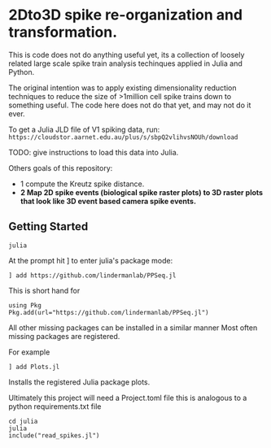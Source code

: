 # 2Dto3D spike re-organization and transformation.

This is code does not do anything useful yet, its a collection of loosely related large scale spike train analysis techinques applied in Julia and Python.

The original intention was to apply existing dimensionality reduction techniques to reduce the size of >1million cell spike trains down to something useful. The code here does not do that yet, and may not do it ever.

To get a Julia JLD file of V1 spiking data, run: ```https://cloudstor.aarnet.edu.au/plus/s/sbpQ2vlihvsNOUh/download```

TODO: give instructions to load this data into Julia.

Others goals of this repository:
* 1 compute the Kreutz spike distance.
* **2 Map 2D spike events (biological spike raster plots) to 3D raster plots that look like 3D event based camera spike events.**

## Getting Started

```
julia
```
At the prompt hit ] to enter julia's package mode:
```
] add https://github.com/lindermanlab/PPSeq.jl
```
This is short hand for
```
using Pkg
Pkg.add(url="https://github.com/lindermanlab/PPSeq.jl")
```

All other missing packages can be installed in a similar manner
Most often missing packages are registered.

For example

```
] add Plots.jl
```
Installs the registered Julia package plots.

Ultimately this project will need a Project.toml file this is analogous to a
python requirements.txt file

```
cd julia
julia
include("read_spikes.jl")
```
